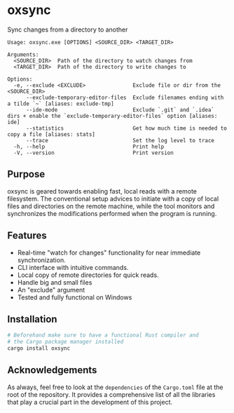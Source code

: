 # oxsync
Sync changes from a directory to another

```
Usage: oxsync.exe [OPTIONS] <SOURCE_DIR> <TARGET_DIR>

Arguments:
  <SOURCE_DIR>  Path of the directory to watch changes from
  <TARGET_DIR>  Path of the directory to write changes to

Options:
  -e, --exclude <EXCLUDE>               Exclude file or dir from the <SOURCE_DIR>
      --exclude-temporary-editor-files  Exclude filenames ending with a tilde `~` [aliases: exclude-tmp]
      --ide-mode                        Exclude `.git` and `.idea` dirs + enable the `exclude-temporary-editor-files` option [aliases: ide]
      --statistics                      Get how much time is needed to copy a file [aliases: stats]
      --trace                           Set the log level to trace
  -h, --help                            Print help
  -V, --version                         Print version
```

## Purpose
oxsync is geared towards enabling fast, local reads with a remote filesystem.
The conventional setup advices to initiate with a copy of local files and directories on the remote machine,
while the tool monitors and synchronizes the modifications performed when the program is running.

## Features
- Real-time "watch for changes" functionality for near immediate synchronization.
- CLI interface with intuitive commands.
- Local copy of remote directories for quick reads.
- Handle big and small files
- An "exclude" argument
- Tested and fully functional on Windows

## Installation
```sh
# Beforehand make sure to have a functional Rust compiler and 
# the Cargo package manager installed
cargo install oxsync
```

## Acknowledgements
As always, feel free to look at the `dependencies` of the `Cargo.toml` file at the root of the repository. It provides a comprehensive list 
of all the libraries that play a crucial part in the development of this project.
